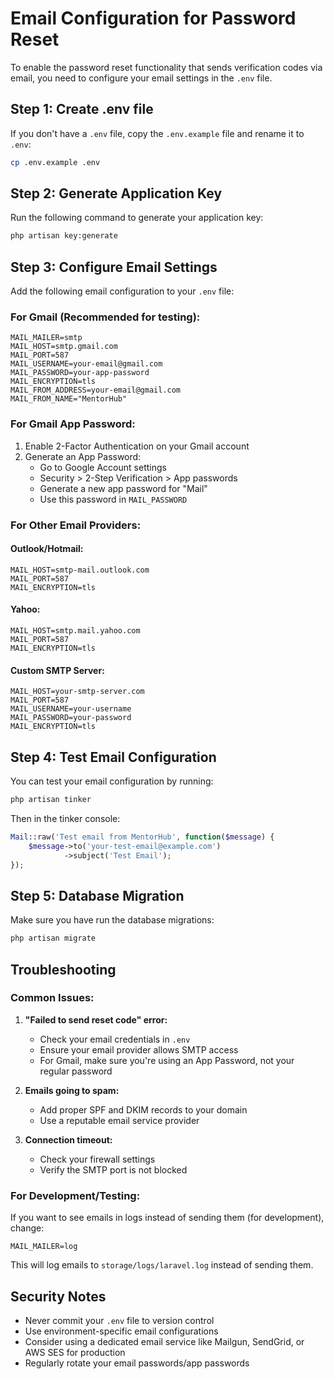 # Email Configuration for Password Reset

To enable the password reset functionality that sends verification codes via email, you need to configure your email settings in the `.env` file.

## Step 1: Create .env file

If you don't have a `.env` file, copy the `.env.example` file and rename it to `.env`:

```bash
cp .env.example .env
```

## Step 2: Generate Application Key

Run the following command to generate your application key:

```bash
php artisan key:generate
```

## Step 3: Configure Email Settings

Add the following email configuration to your `.env` file:

### For Gmail (Recommended for testing):

```env
MAIL_MAILER=smtp
MAIL_HOST=smtp.gmail.com
MAIL_PORT=587
MAIL_USERNAME=your-email@gmail.com
MAIL_PASSWORD=your-app-password
MAIL_ENCRYPTION=tls
MAIL_FROM_ADDRESS=your-email@gmail.com
MAIL_FROM_NAME="MentorHub"
```

### For Gmail App Password:

1. Enable 2-Factor Authentication on your Gmail account
2. Generate an App Password:
   - Go to Google Account settings
   - Security > 2-Step Verification > App passwords
   - Generate a new app password for "Mail"
   - Use this password in `MAIL_PASSWORD`

### For Other Email Providers:

#### Outlook/Hotmail:
```env
MAIL_HOST=smtp-mail.outlook.com
MAIL_PORT=587
MAIL_ENCRYPTION=tls
```

#### Yahoo:
```env
MAIL_HOST=smtp.mail.yahoo.com
MAIL_PORT=587
MAIL_ENCRYPTION=tls
```

#### Custom SMTP Server:
```env
MAIL_HOST=your-smtp-server.com
MAIL_PORT=587
MAIL_USERNAME=your-username
MAIL_PASSWORD=your-password
MAIL_ENCRYPTION=tls
```

## Step 4: Test Email Configuration

You can test your email configuration by running:

```bash
php artisan tinker
```

Then in the tinker console:

```php
Mail::raw('Test email from MentorHub', function($message) {
    $message->to('your-test-email@example.com')
            ->subject('Test Email');
});
```

## Step 5: Database Migration

Make sure you have run the database migrations:

```bash
php artisan migrate
```

## Troubleshooting

### Common Issues:

1. **"Failed to send reset code" error:**
   - Check your email credentials in `.env`
   - Ensure your email provider allows SMTP access
   - For Gmail, make sure you're using an App Password, not your regular password

2. **Emails going to spam:**
   - Add proper SPF and DKIM records to your domain
   - Use a reputable email service provider

3. **Connection timeout:**
   - Check your firewall settings
   - Verify the SMTP port is not blocked

### For Development/Testing:

If you want to see emails in logs instead of sending them (for development), change:

```env
MAIL_MAILER=log
```

This will log emails to `storage/logs/laravel.log` instead of sending them.

## Security Notes

- Never commit your `.env` file to version control
- Use environment-specific email configurations
- Consider using a dedicated email service like Mailgun, SendGrid, or AWS SES for production
- Regularly rotate your email passwords/app passwords 